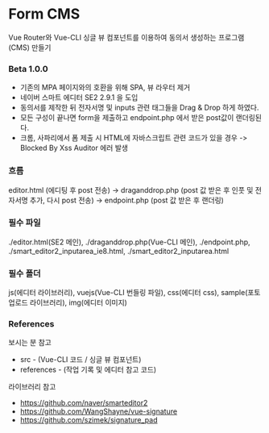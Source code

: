 # Form CMS

Vue Router와 Vue-CLI 싱글 뷰 컴포넌트를 이용하여 동의서 생성하는 프로그램(CMS) 만들기

### Beta 1.0.0

* 기존의 MPA 페이지와의 호환을 위해 SPA, 뷰 라우터 제거
* 네이버 스마트 에디터 SE2 2.9.1 을 도입
* 동의서를 제작한 뒤 전자서명 및 inputs 관련 태그들을 Drag & Drop 하게 하였다.
* 모든 구성이 끝나면 form을 제출하고 endpoint.php 에서 받은 post값이 랜더링된다.
* 크롬, 사파리에서 폼 제출 시 HTML에 자바스크립트 관련 코드가 있을 경우 -> Blocked By Xss Auditor 에러 발생

### 흐름 

editor.html (에디팅 후 post 전송) -> draganddrop.php (post 값 받은 후 인풋 및 전자서명 추가, 다시 post 전송) -> endpoint.php (post 값 받은 후 랜더링)

### 필수 파일 

./editor.html(SE2 메인), ./draganddrop.php(Vue-CLI 메인), ./endpoint.php, ./smart_editor2_inputarea_ie8.html, ./smart_editor2_inputarea.html

### 필수 폴더 

js(에디터 라이브러리), vuejs(Vue-CLI 번들링 파일), css(에디터 css), sample(포토업로드 라이브러리), img(에디터 이미지)

### References

보시는 분 참고
* src - (Vue-CLI 코드 / 싱글 뷰 컴포넌트)
* references - (작업 기록 및 에디터 참고 코드)

라이브러리 참고
* https://github.com/naver/smarteditor2
* https://github.com/WangShayne/vue-signature
* https://github.com/szimek/signature_pad

